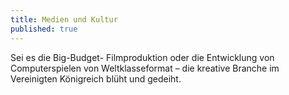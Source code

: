 ```yaml
---
title: Medien und Kultur
published: true
---
```

Sei es die Big-Budget- Filmproduktion oder die Entwicklung von Computerspielen von Weltklasseformat – die kreative Branche im Vereinigten Königreich blüht und gedeiht.
